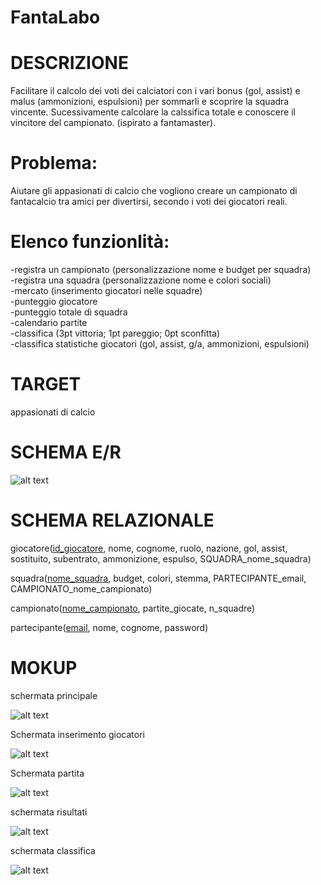 # FantaLabo
# DESCRIZIONE 
Facilitare il calcolo dei voti dei calciatori con i vari bonus (gol, assist) e malus (ammonizioni, espulsioni) per sommarli e scoprire la squadra vincente. Sucessivamente calcolare la calssifica totale e conoscere il vincitore del campionato.  (ispirato a fantamaster).
# Problema:  
Aiutare gli appasionati di calcio che vogliono creare un campionato di fantacalcio tra amici per divertirsi, secondo i voti dei giocatori reali.
# Elenco funzionlità:  
-registra un campionato (personalizzazione nome e budget per squadra)  
-registra una squadra (personalizzazione nome e colori sociali)  
-mercato (inserimento giocatori nelle squadre)  
-punteggio giocatore  
-punteggio totale di squadra  
-calendario partite  
-classifica (3pt vittoria; 1pt pareggio; 0pt sconfitta)  
-classifica statistiche giocatori (gol, assist, g/a, ammonizioni, espulsioni)
# TARGET
appasionati di calcio
# SCHEMA E/R
![alt text](diagrammaE_R.png)
# SCHEMA RELAZIONALE
giocatore(<ins>id_giocatore</ins>, nome, cognome, ruolo, nazione, gol, assist, sostituito, subentrato, ammonizione, espulso, SQUADRA_nome_squadra)

squadra(<ins>nome_squadra</ins>, budget, colori, stemma, PARTECIPANTE_email, CAMPIONATO_nome_campionato)

campionato(<ins>nome_campionato</ins>, partite_giocate, n_squadre)

partecipante(<ins>email</ins>, nome, cognome, password)
# MOKUP
schermata principale

![alt text](principale.jpg)

Schermata inserimento giocatori

![alt text](inserimentoGiocatori.PNG)

Schermata partita

![alt text](partita.jpg)

schermata risultati

![alt text](risultati.jpg)

schermata classifica

![alt text](classifica.jpg)
